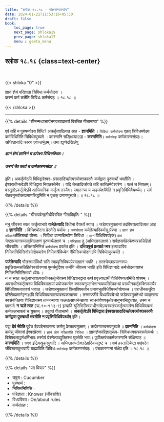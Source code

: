 ```yaml
---
title: "श्लोक १८.१८ - मोक्षसंन्यसयोग"
date: 2024-01-21T11:53:16+05:30
draft: false
book:
    toc_page: true
    next_page: shloka19
    prev_page: shloka17
    menu : geeta_menu
---
```




## श्लोक १८.१८ {class=text-center}

<br/>

{{< shloka  "0"  >}}

ज्ञानं ज्ञेयं परिज्ञाता त्रिविधा कर्मचोदना ।  
करणं कर्म कर्तेति त्रिविधः कर्मसंग्रहः ॥ १८.१८ ॥

{{< /shloka >}}

---


{{% details "श्रीमन्मध्वाचार्यभगवत्पादाचर्य विरचित  गीताभाष्य" %}}

एवं तर्हि न पुरुषमपेक्ष्य विधिः? अकर्तृत्वादित्यत आह - 
**ज्ञानमिति** । `त्रिविधा कर्मचोदना` एतत् त्रिविधमपेक्ष्य 
कर्मविधिरिति त्रिविधेत्युच्यते । कारणानि सङ्क्षिप्याऽऽह - 
**करणमिति**। `कर्मसंग्रहः` कर्मकारणसंग्रहः। अधिष्ठानादि कारण 
एवान्तर्भूतम्। तथा ह्यृग्वेदखिलेषु   
##### ज्ञानं ज्ञेयं ज्ञानिनं च ह्यपेक्ष्य विधिरुत्थितः। 
##### करणं चैव कर्ता च कर्मकारणसंग्रह ॥
इति। अकर्तृत्वेऽपि विधिद्वारेश्वर- प्रसादादिच्छोत्पत्त्योक्तकारणैः 
कर्मद्वारा पुरुषार्थो भवतीति । ईश्वराधीनत्वेऽपि विधिद्वारा नियतस्तेनैव । 
यदि चेच्छादिर्जायते तर्हि कारितमेवेश्वरेण । 
फलं च नियतम्। वस्तुतोऽकर्तृत्वेऽपि आभिमानिकं कर्तृत्वं तस्यैव। 
स्वातन्त्र्यं च जडमपेक्ष्यैवेति न प्रवृत्तिविधिवैयर्थ्यम् । 
सर्वं चैतदनुभवोक्तप्रमाणसिद्धमिति न पृथक् प्रमाणमुच्यते। ॥ १८.१८ ॥

{{% /details %}}



{{% details "श्रीराघवेन्द्रतीर्थविरचित गीताविवृतिः " %}}

ननु जीवस्य स्वतः कर्तृत्वाभावे **यजेतेत्यादि** विधीनां वैयर्थ्यं 
स्यात्‌ । जडेश्वरमुक्तानां तदविषयत्वादित्यत आह ॥ **ज्ञानमिति** । 
विधिश्चोदना प्रेरणेति पर्यायः । `कर्मचोदना` यजेतेत्यादिकर्मसु 
प्रेरणा । `ज्ञानं ज्ञेयं परिज्ञाते`तीतिशब्दो योज्यः । 
त्रिविधा ज्ञानादिरूपेण त्रिविधा । `ज्ञानं` विधिविषयं(कं) `ज्ञेयं`
चेष्टाप्रयत्नरूपप्रवृत्तिलक्षणं पुरुषार्थलक्षणं च । `परिज्ञाता` तु 
(अधिष्ठानलक्षणं ) सर्वज्ञसर्वप्रेरकेश्चरसन्निहितो जीवराशिः । 
तत्त्रितयनिमित्तं `कर्मचोदना` प्रवर्तत इति । 
**दधित्रपुसं प्रत्यक्षो ज्वर** इत्यादाविव निमित्तनिमित्तिनोरभेदोपचारेण
निमित्तत्रैविध्येन नैमित्तिकचोदनाऽपि त्रिविधेत्युपचर्यते ।  

**यजेतेत्यादि** श्रौतस्मार्तविधौ सति स्वप्रवृत्तिविषयप्रेरणाज्ञानं 
भवति । ततश्चेच्छाप्रयत्नरूप- प्रवृत्तिरात्मसन्निहितेश्वरप्रेरणया 
पुमर्थमुद्दिश्य कर्मणि जीवस्य भवति इति विधिज्ञानादेः कर्मचोदनायाश्च 
निमित्तनिमित्तिभावो ध्येयः ।  
न च स्वतः कर्तृत्वाभावात्पराधीनकर्तृजीवस्य विधिज्ञानद्वारा कथं 
प्रवृत्त्याद्यर्थं विधिविषयत्वमिति शंक्यम्‌ । अपराधीनकर्तृत्वस्य 
विधिविषयतायां प्रयोजकत्वेन क्काप्यनुपलंभेनान्वयव्यतिरेकाभ्यां 
पराधीनकर्तृशक्तिकस्यैव विधिविषयत्वावश्यं भावात्‌ । 
जडेश्वरमुक्तानां विध्यविषयत्वेन प्रमाणभूतविधेर्वैयर्थ्यायोगाच्च । 
पराधीनकर्तुरेव परिशेषप्रमाणे(ना)ऽपि  विधिविषयत्वास्यावश्यकत्वाच्च । 
तस्माज्जीवे विध्यविषयेभ्यो जडेश्वरमुक्तेभ्यो 
व्यावृत्तस्य स्वसंबंधितया विधिज्ञानस्य तज्जन्यायाः 
फलतत्साधनेच्छायाः साधनविषयकृतेश्चानुभवसिद्धत्वात्‌, तस्य च 
ज्ञानादेः **न ऋते त्वत** (ऋ.१०-११३-९) 
इत्यादि श्रुतिभिरीश्वराधीनत्वेऽप्यस्वतंत्रकर्तृत्वमात्रेण 
विधिविषयत्वं कर्मफलभाक्त्वं च युक्तम्‌ । 
तदुक्तं गीताभाष्ये । 
**अकर्तृत्वेऽपि विधिद्वारा ईश्वरप्रसादादिच्छोत्पत्त्योक्तकारणैः** 
**कर्मद्वारा पुरुषार्थो भवतीति न प्रवृत्तिविधिवैयर्थ्यम्‌**
इति।   

यद्वा **दैवं चैवेति** पूर्वत्र दैवपदेनश्वरस्य कर्मसु 
प्रेरकत्वमुक्तम्‌ । तत्प्रेरणास्वरूपमुच्यते ॥ **ज्ञानमिति** । 
`कर्मचोदना` कर्मसु जीवानां ईश्वरप्रेरणा । 
`ज्ञानं ज्ञेयं परिज्ञातेति त्रिविधा` ।
ज्ञानज्ञेयपरिज्ञातृरूप- त्रिविधभगवत्स्वरूपेत्यर्थः । 
विशेषबलाद्धर्मधर्मिभावः तस्येयं प्रेरणेत्याद्युक्तिश्च युक्तेति 
भावः। पूर्वोक्तपंचकर्मकारणानि संक्षिप्याह ॥ **करणमिति** । 
`करणं` इंद्रियस्रुक्‌स्रुवादि । अधिष्ठानपदोक्तदेहादिकमदृष्टं च । 
`कर्म` हस्तादिचेष्टा `कर्तृ`पदेन जीवेश्वरावुभावापि ग्राह्याविति त्रिविधः 
`कर्मसंग्रहः` कर्मकरणसंग्रहः । पंचकारणानां संक्षेप इति ॥ १८.१८ ॥

{{% /details %}}


{{% details "पद विचार" %}}

- त्रपुस : Cucumber
- पुरुषार्थ :
- निमित्तनिमित्ति : 
- परिज्ञाता : Knower (जीवराशिः) 
- विध्यविषय : On/about rules
- कर्मसंग्रहः : 

{{% /details %}}
